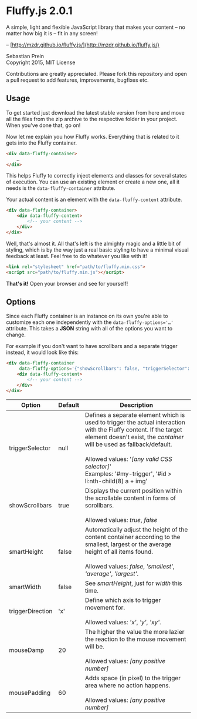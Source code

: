 # Fluffy.js 2.0.1

A simple, light and flexible JavaScript library that makes your content – no matter how big it is – fit in any screen! 

– [http://mzdr.github.io/fluffy.js/](http://mzdr.github.io/fluffy.js/)

Sebastian Prein  
Copyright 2015, MIT License

Contributions are greatly appreciated. Please fork this repository and open a pull request to add features, improvements, bugfixes etc.

## Usage

To get started just download the latest stable version from here and move all the files from the zip archive to the respective folder in your project. When you've done that, go on!

Now let me explain you how Fluffy works. Everything that is related to it gets into the Fluffy container.

```html
<div data-fluffy-container>
    …
</div>
```

This helps Fluffy to correctly inject elements and classes for several states of execution. You can use an existing element or create a new one, all it needs is the `data-fluffy-container` attribute.

Your actual content is an element with the `data-fluffy-content` attribute.

```html
<div data-fluffy-container>
    <div data-fluffy-content>
        <!-- your content -->
    </div>
</div>
```

Well, that's almost it. All that's left is the almighty magic and a little bit of styling, which is by the way just a real basic styling to have a minimal visual feedback at least. Feel free to do whatever you like with it!

```html
<link rel="stylesheet" href="path/to/fluffy.min.css">
<script src="path/to/fluffy.min.js"></script>
```

**That's it!** Open your browser and see for yourself!

## Options

Since each Fluffy container is an instance on its own you're able to customize each one independently with the `data-fluffy-options='…'` attribute. This takes a **JSON** string with all of the options you want to change.

For example if you don't want to have scrollbars and a separate trigger instead, it would look like this:

```html
<div data-fluffy-container 
     data-fluffy-options='{"showScrollbars": false, "triggerSelector": "#my-trigger"}'>
    <div data-fluffy-content>
        <!-- your content -->
    </div>
</div>
```

| Option | Default | Description |
|--------|---------|-------------|
| triggerSelector | null | Defines a separate element which is used to trigger the actual interaction with the Fluffy content. If the target element doesn't exist, the *container* will be used as fallback/default.<br><br>Allowed values: '*[any valid CSS selector]*'<br>Examples: '#my-trigger', '#id > li:nth-child(8) a + img' |
| showScrollbars | true | Displays the current position within the scrollable content in forms of scrollbars.<br><br>Allowed values: *true*, *false* |
| smartHeight | false | Automatically adjust the height of the content container according to the smallest, largest or the average height of all items found.<br><br>Allowed values: *false*, *'smallest'*, *'average'*, *'largest'*. |
| smartWidth | false | See *smartHeight*, just for *width* this time. |
| triggerDirection | 'x' | Define which axis to trigger movement for.<br><br>Allowed values: *'x'*, *'y'*, *'xy'*. |
| mouseDamp | 20 | The higher the value the more lazier the reaction to the mouse movement will be.<br><br>Allowed values: *[any positive number]* |
| mousePadding | 60 | Adds space (in pixel) to the trigger area where no action happens.<br><br>Allowed values: *[any positive number]* |

